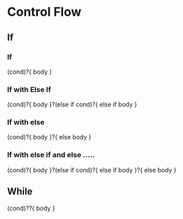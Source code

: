 
# Control Flow

## If

### If
(cond)?{ body }

### If with Else If
(cond)?{ body }?(else if cond)?{ else if body }

### If with else

(cond)?{ body }?{ else body }

### If with else if and else .....
(cond)?{ body }?(else if cond)?{ else if body }?{ else body }

## While

(cond)??{ body }
